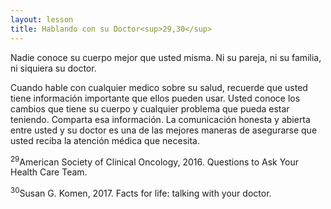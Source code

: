 ```yaml
---
layout: lesson
title: Hablando con su Doctor<sup>29,30</sup>
---
```


Nadie conoce su cuerpo mejor que usted misma. Ni su pareja, ni su familia, ni siquiera su doctor.

Cuando hable con cualquier medico sobre su salud, recuerde que usted tiene información importante que ellos pueden usar. Usted conoce los cambios que tiene su cuerpo y cualquier problema que pueda estar teniendo. Comparta esa información. La comunicación honesta y abierta entre usted y su doctor es una de las mejores maneras de asegurarse que usted reciba la atención médica que necesita.


<sup>29</sup>American Society of Clinical Oncology, 2016. Questions to Ask Your Health Care Team.

<sup>30</sup>Susan G. Komen, 2017. Facts for life: talking with your doctor.
